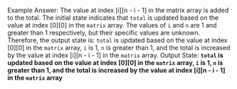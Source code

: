 Example Answer:
The value at index [i][n - i - 1] in the matrix array is added to the total. The initial state indicates that `total` is updated based on the value at index [0][0] in the `matrix` array. The values of `i` and `n` are 1 and greater than 1 respectively, but their specific values are unknown. Therefore, the output state is: `total` is updated based on the value at index [0][0] in the `matrix` array, `i` is 1, `n` is greater than 1, and the total is increased by the value at index [i][n - i - 1] in the `matrix` array.
Output State: **`total` is updated based on the value at index [0][0] in the `matrix` array, `i` is 1, `n` is greater than 1, and the total is increased by the value at index [i][n - i - 1] in the `matrix` array**
